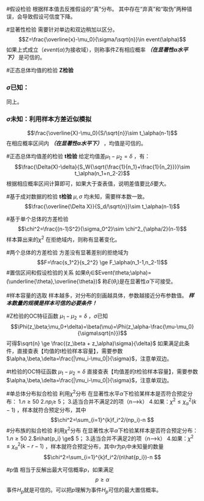 #假设检验
根据样本值去反推假设的“真”分布。
其中存在“弃真”和“取伪”两种错误，会导致假设可信度下降。

#显著性检验
需要针对单边和双边稍加以区分。$$Z=\frac{\overline{x}-\mu_0}{\sigma/\sqrt{n}}\in event(\alpha)$$
如果上式成立（$event(\alpha)$为接收域），则称事件Z有相应概率 ***（在显著性$\alpha$水平下）*** 是可信的。

#正态总体均值的检验 **Z检验**
### $\sigma$已知：
同上。
### $\sigma$未知：利用样本方差近似模拟
$$\frac{\overline{X}-\mu_0}{S/\sqrt{n}}\sim t_\alpha(n-1)$$
在相应概率区间内 ***（在显著性$\alpha$水平下）*** ，均值是可信的。

#正态总体均值差的检验   **t检验**
给定均值差$\mu_1-\mu_2=\delta$ ，有：$$\frac{\Delta(X)-\delta}{S_W{\sqrt{\frac{1}{n_1}+\frac{1}{n_2}}}}\sim t_\alpha(n_1+n_2-2)$$
根据相应概率区间计算即可，如果大于查表值，说明差值要比$\delta$要大。

#基于成对数据的检验  **t检验** 
$\mu,\sigma$ 均未知，需要样本数一致。
$$\frac{\overline{\Delta X}}{S_d/\sqrt{n}}\sim t_\alpha(n-1)$$

#基于单个总体的方差检验
$$\chi^2=\frac{(n-1)S^2}{\sigma_0^2}\sim \chi^2_{\alpha/2}(n-1)$$
样本算出来的$\chi^2$ 在拒绝域内，则称有显著变化。

#两个总体的方差检验
方差没有显著差别的拒绝域为$$F=\frac{s_1^2}{s_2^2} \ge F_\alpha(n_1-1,n_2-1)$$
#置信区间和假设检验的关系
如果$\theta_i\in$$Event(\theta;\alpha)= (\underline{\theta},\overline{\theta})$    称$E(\theta_i)$是在显著性$\alpha$下可接受。

#样本容量的选取
样本越多，对分布的刻画越具体，参数越接近分布参数值。
***样本数量的规模是样本可信的必要条件！***

#Z检验的OC特征函数 $\mu_1-\mu_2=\delta$ ，$\sigma$已知$$\Phi(z_\beta;\mu_0+\delta)=\beta(\mu)=\Phi(z_\alpha-\frac{\mu-\mu_0}{\sigma\sqrt{n}})$$
可得$\sqrt{n} \ge \frac{(z_\beta + z_\alpha)\sigma}{\delta}$ 
如果满足此条件，直接查表【均值的t检验样本容量】，需要参数$\alpha,\beta,\delta=\frac{|\mu_i-\mu_0|}{\sigma}$，注意单双边。

#t检验的OC特征函数 $\mu_1-\mu_2=\delta$ 
直接查表【均值差的t检验样本容量】，需要参数$\alpha,\beta,\delta=\frac{|\mu_i-\mu_0|}{\sigma}$，注意单双边。

#单总体分布拟合检验   利用$\chi^2$分布
在显著性水平$\alpha$下检验某样本是否符合预定分布：
1.$n\ge 50$ 
2.$np_i \ge$ 5；
3.适当合并不满足2的项（n-->k）
4.如果：$\chi^2\le \chi^2_\alpha(k-1)$ ，样本就符合预定分布，其中$$\chi^2=\sum_{i=1}^{k}f_i^2/(np_i)-n $$ #分布族的拟合检验   利用$\chi^2$分布
在显著性水平$\alpha$下检验某样本是否符合预定分布：
1.$n\ge 50$ 
2.$n\hat{p_i} \ge$ 5；
3.适当合并不满足2的项（n-->k）
4.如果：$\chi^2\le \chi^2_\alpha(k-r-1)$ ，样本就符合预定分布，其中$r$为$p_i$中未知量的数量$$\chi^2=\sum_{i=1}^{k}f_i^2/(n\hat{p_i})-n $$

#p值
相当于反解出最大可信概率$p$，如果满足$$p\ge \alpha$$
事件$H_p$就是可信的。可以把$p$理解为事件$H_p$可信的最大置信概率。
